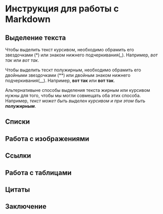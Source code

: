 # Инструкция для работы с Markdown

## Выделение текста
Чтобы выделить текст курсивом, необходимо обрамить его звездочками (*) или знаком нижнего подчеркивания(_). 
Например, *вот так* или _вот так_.

Чтобы выделить тескт полужирным, необходимо обрамить его двойными звездочками (**) или двойным знаком нижнего подчеркивания(__). 
Например, **вот так** или __вот так__. 

Альтернативыне способы выделения текста жирным или курсивом нужны для того, чтобы мы могли совмещать оба этих способа. Например, _текст может быть выделен курсивом и при этом быть **полужирным**_.
## Списки

## Работа с изображениями 

## Ссылки

## Работа с таблицами

## Цитаты

## Заключение